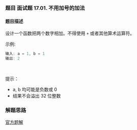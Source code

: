 ### 题目 面试题 17.01. 不用加号的加法
#### 题目描述
设计一个函数把两个数字相加。不得使用 `+` 或者其他算术运算符。

示例:

```js
输入: a = 1, b = 1
输出: 2
```
 

提示：

- a, b 均可能是负数或 0
- 结果不会溢出 32 位整数

### 解题思路
[官方题解](https://leetcode-cn.com/problems/add-without-plus-lcci/solution/di-gui-huo-xun-huan-by-so-what-u-g7yg/)
